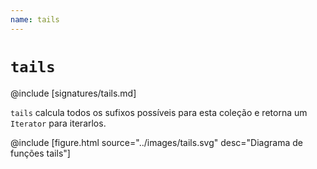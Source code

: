 ```yaml
---
name: tails
---
```


# `tails`

@include [signatures/tails.md]

`tails` calcula todos os sufixos possíveis para esta coleção e retorna um `Iterator` para iterarlos.

@include [figure.html source="../images/tails.svg" desc="Diagrama de funções tails"]
